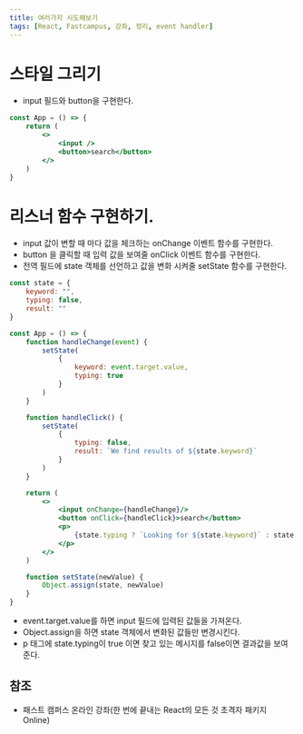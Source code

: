 ```yaml
---
title: 여러가지 시도해보기
tags: [React, Fastcampus, 강좌, 정리, event handler]
---
```


# 스타일 그리기

- input 필드와 button을 구현한다.

```jsx
const App = () => {
    return (
        <>
            <input />
            <button>search</button>
        </>
    )
}
```

# 리스너 함수 구현하기.

- input 값이 변할 때 마다 값을 체크하는 onChange 이벤트 함수를 구현한다.
- button 을 클릭할 때 입력 값을 보여줄 onClick 이벤트 함수를 구현한다.
- 전역 필드에 state 객체를 선언하고 값을 변화 시켜줄 setState 함수를 구현한다.

```jsx
const state = {
    keyword: "",
    typing: false,
    result: ""
}

const App = () => {
    function handleChange(event) {
        setState(
            {
                keyword: event.target.value,
                typing: true
            }
        )
    }

    function handleClick() {
        setState(
            {
                typing: false,
                result: `We find results of ${state.keyword}`
            }
        )
    }

    return (
        <>
            <input onChange={handleChange}/>
            <button onClick={handleClick}>search</button>
            <p>
                {state.typing ? `Looking for ${state.keyword}` : state.result}
            </p>
        </>
    )

    function setState(newValue) {
        Object.assign(state, newValue)
    }
}
```

- event.target.value를 하면 input 필드에 입력된 값들을 가져온다.
- Object.assign을 하면 state 객체에서 변화된 값들만 변경시킨다.
- p 태그에 state.typing이 true 이면 찾고 있는 메시지를 false이면 결과값을 보여준다.


## 참조

- 패스트 캠퍼스 온라인 강좌(한 번에 끝내는 React의 모든 것 초격자 패키지 Online)
